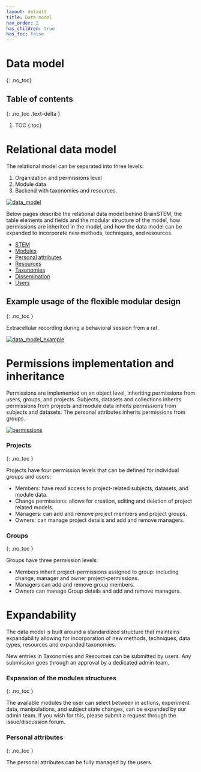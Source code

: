 ```yaml
---
layout: default
title: Data model
nav_order: 2
has_children: true
has_toc: false
---
```

# Data model
{: .no_toc}

## Table of contents
{: .no_toc .text-delta }

1. TOC
{:toc}

# Relational data model
The relational model can be separated into three levels:
1. Organization and permissions level
2. Module data
3. Backend with taxonomies and resources.

[![data_model](https://brainstem-org.github.io/brainstem_support/assets/images/data_model.png)](https://brainstem-org.github.io/brainstem_support/assets/images/data_model.png)

Below pages describe the relational data model behind BrainSTEM, the table elements and fields and the modular structure of the model, how permissions are inherited in the model, and how the data model can be expanded to incorporate new methods, techniques, and resources.

- [STEM](https://brainstem-org.github.io/brainstem_support/datamodel/stem/)
- [Modules](https://brainstem-org.github.io/brainstem_support/datamodel/modules/)
- [Personal attributes](https://brainstem-org.github.io/brainstem_support/datamodel/personal_attributes/)
- [Resources](https://brainstem-org.github.io/brainstem_support/datamodel/resources/)
- [Taxonomies](https://brainstem-org.github.io/brainstem_support/datamodel/taxonomies/)
- [Dissemination](https://brainstem-org.github.io/brainstem_support/datamodel/dissemination/)
- [Users](https://brainstem-org.github.io/brainstem_support/datamodel/users/)

## Example usage of the flexible modular design
{: .no_toc }

Extracellular recording during a behavioral session from a rat. 

[![data_model_example](https://brainstem-org.github.io/brainstem_support/assets/images/data_model_example.png)](https://brainstem-org.github.io/brainstem_support/assets/images/data_model_example.png)

# Permissions implementation and inheritance
Permissions are implemented on an object level, inheriting permissions from users, groups, and projects. Subjects, datasets and collections inherits permissions from projects and module data inheits permissions from subjects and datasets. The personal attributes inherits permissions from groups.

[![permissions](https://brainstem-org.github.io/brainstem_support/assets/images/permissions.png)](https://brainstem-org.github.io/brainstem_support/assets/images/permissions.png)

### Projects
{: .no_toc }

Projects have four permission levels that can be defined for individual groups and users:
- Members: have read access to project-related subjects, datasets, and module data.
- Change permissions: allows for creation, editing and deletion of project related models.
- Managers: can add and remove project members and project groups.
- Owners: can manage project details and add and remove managers.

### Groups
{: .no_toc }

Groups have three permission levels:  
- Members inherit project-permissions assigned to group: including change, manager and owner project-permissions.
- Managers can add and remove group members.
- Owners can manage Group details and add and remove managers.

# Expandability
The data model is built around a standardized structure that maintains expandability allowing for incorporation of new methods, techniques, data types, resources and expanded taxonomies.

New entries in Taxonomies and Resources can be submitted by users. Any submission goes through an approval by a dedicated admin team.

### Expansion of the modules structures
{: .no_toc }

The available modules the user can select between in actions, experiment data, manipulations, and subject state changes, can be expanded by our admin team. If you wish for this, please submit a request through the issue/discussion forum. 

### Personal attributes
{: .no_toc }

The personal attributes can be fully managed by the users.
